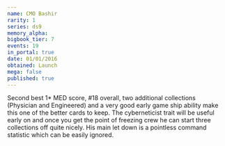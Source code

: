```yaml
---
name: CMO Bashir
rarity: 1
series: ds9
memory_alpha:
bigbook_tier: 7
events: 19
in_portal: true
date: 01/01/2016
obtained: Launch
mega: false
published: true
---
```


Second best 1* MED score, #18 overall, two additional collections (Physician and Engineered) and a very good early game ship ability make this one of the better cards to keep. The cyberneticist trait will be useful early on and once you get the point of freezing crew he can start three collections off quite nicely. His main let down is a pointless command statistic which can be easily ignored.
